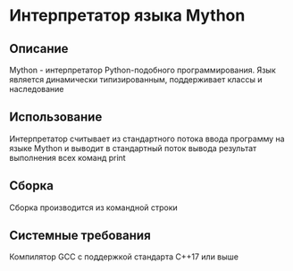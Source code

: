 # Интерпретатор языка Mython

## Описание
Mython - интерпретатор Python-подобного программирования. Язык является динамически типизированным, поддерживает классы и наследование

## Использование
Интерпретатор считывает из стандартного потока ввода программу на языке Mython и выводит в стандартный поток вывода результат выполнения всех команд print

## Сборка
Сборка производится из командной строки

## Системные требования
Компилятор GCC с поддержкой стандарта C++17 или выше